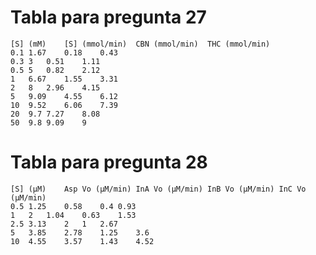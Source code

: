 # Tabla para pregunta 27

```
[S] (mM)	[S] (mmol/min)	CBN (mmol/min)	THC (mmol/min)
0.1	1.67	0.18	0.43
0.3	3	0.51	1.11
0.5	5	0.82	2.12
1	6.67	1.55	3.31
2	8	2.96	4.15
5	9.09	4.55	6.12
10	9.52	6.06	7.39
20	9.7	7.27	8.08
50	9.8	9.09	9
```

# Tabla para pregunta 28

```
[S] (μM)	Asp Vo (μM/min)	InA Vo (μM/min)	InB Vo (μM/min)	InC Vo (μM/min)
0.5	1.25	0.58	0.4	0.93
1	2	1.04	0.63	1.53
2.5	3.13	2	1	2.67
5	3.85	2.78	1.25	3.6
10	4.55	3.57	1.43	4.52
```

